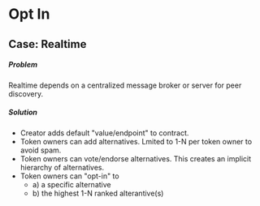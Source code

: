 # Opt In

## Case: Realtime
##### Problem
Realtime depends on a centralized message broker or server for peer discovery.
##### Solution
- Creator adds default "value/endpoint" to contract.
- Token owners can add alternatives. Lmited to 1-N per token owner to avoid spam.
- Token owners can vote/endorse alternatives. This creates an implicit hierarchy of alternatives.
- Token owners can "opt-in" to
    - a) a specific alternative
    - b) the highest 1-N ranked alterantive(s)
